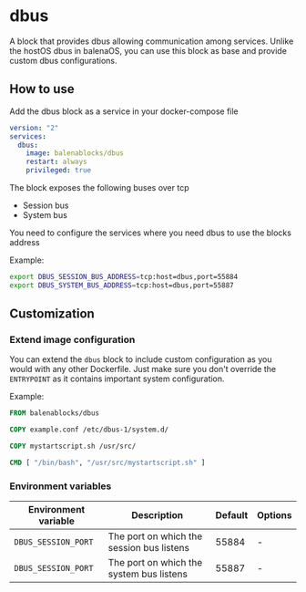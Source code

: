 # dbus

A block that provides dbus allowing communication among services. Unlike the hostOS dbus in balenaOS, you can use this block as base and provide custom dbus configurations.

## How to use

Add the dbus block as a service in your docker-compose file

```yml
version: "2"
services:
  dbus:
    image: balenablocks/dbus
    restart: always
    privileged: true
```

The block exposes the following buses over tcp

- Session bus
- System bus

You need to configure the services where you need dbus to use the blocks address

Example:

```bash
export DBUS_SESSION_BUS_ADDRESS=tcp:host=dbus,port=55884
export DBUS_SYSTEM_BUS_ADDRESS=tcp:host=dbus,port=55887
```

## Customization

### Extend image configuration

You can extend the `dbus` block to include custom configuration as you would with any other Dockerfile. Just make sure you don't override the `ENTRYPOINT` as it contains important system configuration.

Example:

```dockerfile
FROM balenablocks/dbus

COPY example.conf /etc/dbus-1/system.d/

COPY mystartscript.sh /usr/src/

CMD [ "/bin/bash", "/usr/src/mystartscript.sh" ]

```

### Environment variables

| Environment variable | Description                               | Default | Options |
| -------------------- | ----------------------------------------- | ------- | ------- |
| `DBUS_SESSION_PORT`  | The port on which the session bus listens | 55884   | -       |
| `DBUS_SESSION_PORT`  | The port on which the system bus listens  | 55887   | -       |
